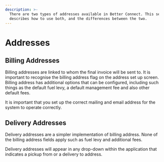 ```yaml
---
description: >-
  There are two types of addresses available in Better Connect. This section
  describes how to use both, and the differences between the two.
---
```


# Addresses

## Billing Addresses

Billing addresses are linked to whom the final invoice will be sent to. It is important to recognise the billing address flag on the address set up screen. Billing address has additional options that can be configured, including such things as the default fuel levy, a default management fee and also other default fees.

It is important that you set up the correct mailing and email address for the system to operate correctly.

## Delivery Addresses

Delivery addresses are a simpler implementation of billing address. None of the billing address fields apply such as fuel levy and additional fees.

Delivery addresses will appear in any drop-down within the application that indicates a pickup from or a delivery to address.
